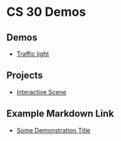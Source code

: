 # CS 30 Demos

## Demos
- [Traffic light](/demo%20traffic%20light%20github/index.html)

## Projects
- [Interactive Scene](02-scene)

## Example Markdown Link
- [Some Demonstration Title](01-demo-folder)
